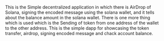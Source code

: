 This is the Simple decentralized application in which there is AirDrop of Solana, signing the encoded message using the solana wallet, and it tells about the balance amount in the solana wallet. There is one more thing which is used which is the Sending of token from one address of the wallet to the other address. This is the simple dapp for showcasing the token transfer, airdrop, signing encoded message and chack account balance.